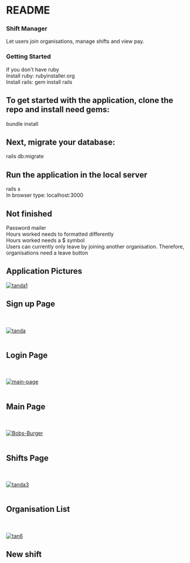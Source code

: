 # README

### Shift Manager
Let users join organisations, manage shifts and view pay.

### Getting Started
If you don't have ruby <br>
Install ruby: rubyinstaller.org <br>
Install rails: gem install rails <br>

## To get started with the application, clone the repo and install need gems: <br>
bundle install <br>

## Next, migrate your database: <br>
rails db:migrate <br>

## Run the application in the local server <br>
rails s <br>
In browser type: localhost:3000

## Not finished
Password mailer <br>
Hours worked needs to formatted differently <br>
Hours worked needs a $ symbol <br>
Users can currently only leave by joining another organisation. Therefore, organisations need a leave button <br>

## Application Pictures
<a href="https://imgbb.com/"><img src="https://i.ibb.co/1GMSwgC/tanda1.png" alt="tanda1" border="0"></a>
<br>
## Sign up Page
<br>
<br>
<a href="https://imgbb.com/"><img src="https://i.ibb.co/26pn7BH/tanda.png" alt="tanda" border="0"></a>
<br>
<br>

## Login Page

<br>
<br>
<a href="https://ibb.co/59G1SK6"><img src="https://i.ibb.co/BPcfQnt/main-page.png" alt="main-page" border="0"></a>
<br>
<br>

## Main Page

<br>
<br>
<a href="https://ibb.co/f97mtYQ"><img src="https://i.ibb.co/xYQVGS3/Bobs-Burger.png" alt="Bobs-Burger" border="0"></a>
<br>
<br>

## Shifts Page

<br>
<br>
<a href="https://ibb.co/s5FwkZt"><img src="https://i.ibb.co/n3DcZFR/tanda3.png" alt="tanda3" border="0"></a>
<br>
<br>

## Organisation List

<br>
<br>
<a href="https://ibb.co/TtwXW5B"><img src="https://i.ibb.co/GRdwHjv/tan6.png" alt="tan6" border="0"></a>
<br>

## New shift

<br>

